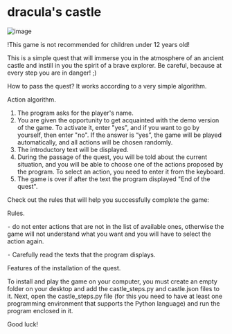 # dracula's castle
![image](https://user-images.githubusercontent.com/99908400/225577101-725cae91-6d79-4baf-96f2-9f7d67517a55.png)


!This game is not recommended for children under 12 years old!

This is a simple quest that will immerse you in the atmosphere of an ancient castle and instill in you the spirit of a brave explorer. Be careful, because at every step you are in danger! ;)


How to pass the quest? It works according to a very simple algorithm.

Action algorithm.

  1. The program asks for the player's name.
  2. You are given the opportunity to get acquainted with the demo version of the game. To activate it, enter "yes", and if you want to go by yourself, then enter "no". If the answer is “yes”, the game will be played automatically, and all actions will be chosen randomly.
  3. The introductory text will be displayed.
  4. During the passage of the quest, you will be told about the current situation, and you will be able to choose one of the actions proposed by the program. To select an action, you need to enter it from the keyboard.
  5. The game is over if after the text the program displayed "End of the quest".


Check out the rules that will help you successfully complete the game:

Rules.

  ⁃ do not enter actions that are not in the list of available ones, otherwise the game will not understand what you want and you will have to select the action again.
  
  ⁃ Carefully read the texts that the program displays.
 
 
 
Features of the installation of the quest.

To install and play the game on your computer, you must create an empty folder on your desktop and add the castle_steps.py and castle.json files to it. Next, open the castle_steps.py file (for this you need to have at least one programming environment that supports the Python language) and run the program enclosed in it.


Good luck!
